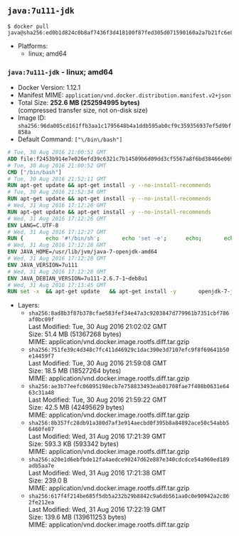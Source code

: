 ## `java:7u111-jdk`

```console
$ docker pull java@sha256:ed0b1d824c0b8af7436f3d418100f87fed305d071590160a2a7b21fc6e8f4ba8
```

-	Platforms:
	-	linux; amd64

### `java:7u111-jdk` - linux; amd64

-	Docker Version: 1.12.1
-	Manifest MIME: `application/vnd.docker.distribution.manifest.v2+json`
-	Total Size: **252.6 MB (252594995 bytes)**  
	(compressed transfer size, not on-disk size)
-	Image ID: `sha256:96da005cd161ffb3aa1c1795648b4a1ddb595ab0cf9c359356937ef5d9bf858a`
-	Default Command: `["\/bin\/bash"]`

```dockerfile
# Tue, 30 Aug 2016 21:00:51 GMT
ADD file:f2453b914e7e026efd39c6321c7b14509b6d09dd3cf5567a8f6bd38466e06954 in / 
# Tue, 30 Aug 2016 21:00:52 GMT
CMD ["/bin/bash"]
# Tue, 30 Aug 2016 21:52:11 GMT
RUN apt-get update && apt-get install -y --no-install-recommends 		ca-certificates 		curl 		wget 	&& rm -rf /var/lib/apt/lists/*
# Tue, 30 Aug 2016 21:52:34 GMT
RUN apt-get update && apt-get install -y --no-install-recommends 		bzr 		git 		mercurial 		openssh-client 		subversion 				procps 	&& rm -rf /var/lib/apt/lists/*
# Wed, 31 Aug 2016 17:12:26 GMT
RUN apt-get update && apt-get install -y --no-install-recommends 		bzip2 		unzip 		xz-utils 	&& rm -rf /var/lib/apt/lists/*
# Wed, 31 Aug 2016 17:12:26 GMT
ENV LANG=C.UTF-8
# Wed, 31 Aug 2016 17:12:27 GMT
RUN { 		echo '#!/bin/sh'; 		echo 'set -e'; 		echo; 		echo 'dirname "$(dirname "$(readlink -f "$(which javac || which java)")")"'; 	} > /usr/local/bin/docker-java-home 	&& chmod +x /usr/local/bin/docker-java-home
# Wed, 31 Aug 2016 17:12:28 GMT
ENV JAVA_HOME=/usr/lib/jvm/java-7-openjdk-amd64
# Wed, 31 Aug 2016 17:12:28 GMT
ENV JAVA_VERSION=7u111
# Wed, 31 Aug 2016 17:12:28 GMT
ENV JAVA_DEBIAN_VERSION=7u111-2.6.7-1~deb8u1
# Wed, 31 Aug 2016 17:13:45 GMT
RUN set -x 	&& apt-get update 	&& apt-get install -y 		openjdk-7-jdk="$JAVA_DEBIAN_VERSION" 	&& rm -rf /var/lib/apt/lists/* 	&& [ "$JAVA_HOME" = "$(docker-java-home)" ]
```

-	Layers:
	-	`sha256:8ad8b3f87b378cfae583fef34e47a3c9203847d779961b7351cbf786af0bc09f`  
		Last Modified: Tue, 30 Aug 2016 21:02:02 GMT  
		Size: 51.4 MB (51367268 bytes)  
		MIME: application/vnd.docker.image.rootfs.diff.tar.gzip
	-	`sha256:751fe39c4d348c7fc411d46929c1dac390e3d7107efc9f8f69641b50e14459f7`  
		Last Modified: Tue, 30 Aug 2016 21:59:08 GMT  
		Size: 18.5 MB (18527264 bytes)  
		MIME: application/vnd.docker.image.rootfs.diff.tar.gzip
	-	`sha256:ae3b77eefc06095198ecb7e758833493eab01708fae7f408b0631e6463c31a48`  
		Last Modified: Tue, 30 Aug 2016 21:59:22 GMT  
		Size: 42.5 MB (42495629 bytes)  
		MIME: application/vnd.docker.image.rootfs.diff.tar.gzip
	-	`sha256:8b357fc28db91a380d7af3e914aecbd0f395b8a84892ace50c54abb56460fe87`  
		Last Modified: Wed, 31 Aug 2016 17:21:39 GMT  
		Size: 593.3 KB (593342 bytes)  
		MIME: application/vnd.docker.image.rootfs.diff.tar.gzip
	-	`sha256:a20e1d6ebfbde12fa4aedce90247d62e887e340cdcdce54a960ed189adb5aa7e`  
		Last Modified: Wed, 31 Aug 2016 17:21:38 GMT  
		Size: 239.0 B  
		MIME: application/vnd.docker.image.rootfs.diff.tar.gzip
	-	`sha256:617f4f214be685f5db5a232b29b8842c9a6db561aa0c0e90942a2c862fe212ea`  
		Last Modified: Wed, 31 Aug 2016 17:22:19 GMT  
		Size: 139.6 MB (139611253 bytes)  
		MIME: application/vnd.docker.image.rootfs.diff.tar.gzip
